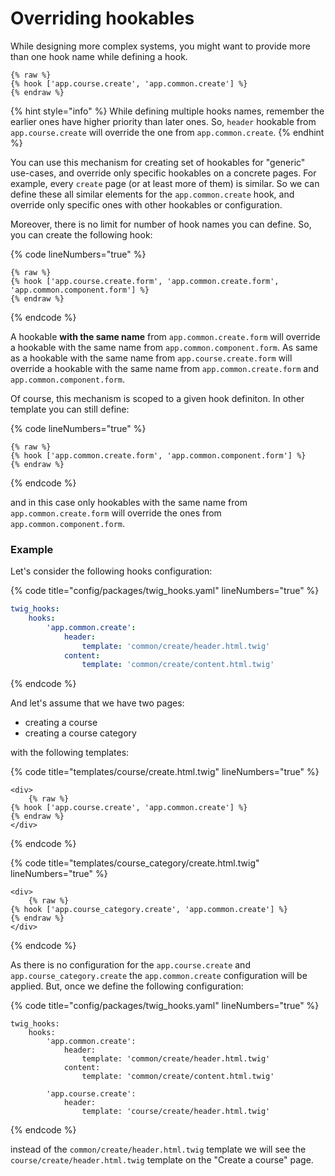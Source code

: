 # Overriding hookables

While designing more complex systems, you might want to provide more than one hook name while defining a hook.&#x20;

```twig
{% raw %}
{% hook ['app.course.create', 'app.common.create'] %}
{% endraw %}
```

{% hint style="info" %}
While defining multiple hooks names, remember the earlier ones have higher priority than later ones. So, `header` hookable from `app.course.create` will override the one from `app.common.create`.
{% endhint %}

You can use this mechanism for creating set of hookables for "generic" use-cases, and override only specific hookables on a concrete pages. For example, every `create` page (or at least more of them) is similar. So we can define these all similar elements for the `app.common.create` hook, and override only specific ones with other hookables or configuration.

Moreover, there is no limit for number of hook names you can define. So, you can create the following hook:

{% code lineNumbers="true" %}
```twig
{% raw %}
{% hook ['app.course.create.form', 'app.common.create.form', 'app.common.component.form'] %}
{% endraw %}
```
{% endcode %}

A hookable **with the same name** from `app.common.create.form` will override a hookable with the same name from `app.common.component.form`. As same as a hookable with the same name from `app.course.create.form` will override a hookable with the same name from `app.common.create.form` and `app.common.component.form`.

Of course, this mechanism is scoped to a given hook definiton. In other template you can still define:

{% code lineNumbers="true" %}
```twig
{% raw %}
{% hook ['app.common.create.form', 'app.common.component.form'] %}
{% endraw %}
```
{% endcode %}

and in this case only hookables with the same name from `app.common.create.form` will override the ones from `app.common.component.form`.

### Example

Let's consider the following hooks configuration:

{% code title="config/packages/twig_hooks.yaml" lineNumbers="true" %}
```yaml
twig_hooks:
    hooks:
        'app.common.create':
            header:
                template: 'common/create/header.html.twig'
            content:
                template: 'common/create/content.html.twig'
```
{% endcode %}

And let's assume that we have two pages:

* creating a course
* creating a course category

with the following templates:

{% code title="templates/course/create.html.twig" lineNumbers="true" %}
```twig
<div>
    {% raw %}
{% hook ['app.course.create', 'app.common.create'] %}
{% endraw %}
</div>
```
{% endcode %}

{% code title="templates/course_category/create.html.twig" lineNumbers="true" %}
```
<div>
    {% raw %}
{% hook ['app.course_category.create', 'app.common.create'] %}
{% endraw %}
</div>
```
{% endcode %}

As there is no configuration for the `app.course.create` and `app.course_category.create` the `app.common.create` configuration will be applied. But, once we define the following configuration:

{% code title="config/packages/twig_hooks.yaml" lineNumbers="true" %}
```
twig_hooks:
    hooks:
        'app.common.create':
            header:
                template: 'common/create/header.html.twig'
            content:
                template: 'common/create/content.html.twig'

        'app.course.create':
            header:
                template: 'course/create/header.html.twig'
```
{% endcode %}

instead of the `common/create/header.html.twig` template we will see the `course/create/header.html.twig` template on the "Create a course" page.
